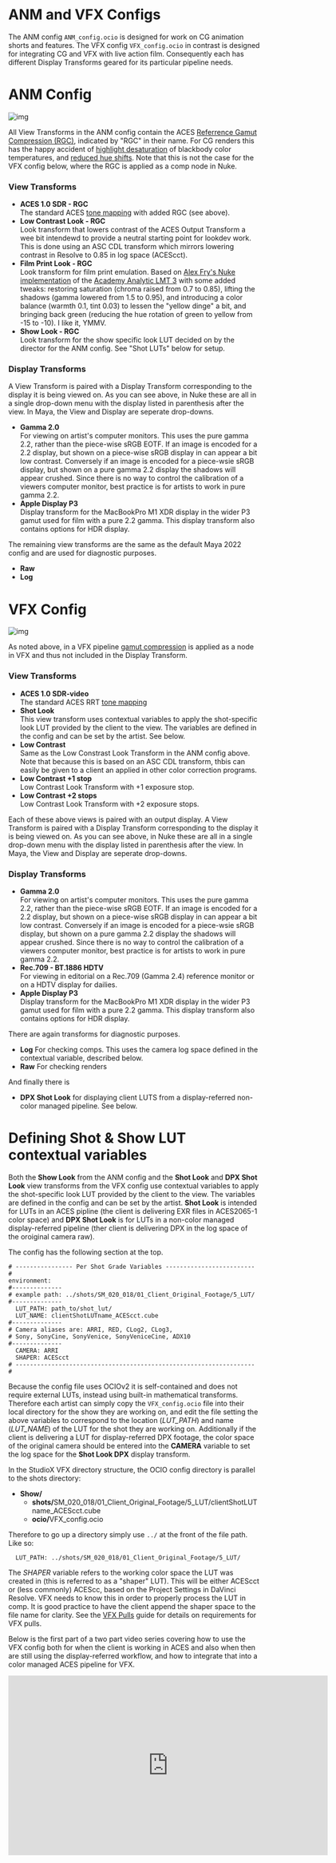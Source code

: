 # ANM and VFX Configs

The ANM config ````ANM_config.ocio```` is designed for work on CG animation shorts and features. The VFX config ````VFX_config.ocio```` in contrast is designed for integrating CG and VFX with live action film. Consequently each has different Display Transforms geared for its particular pipeline needs.

# ANM Config

![img](img/Nuke_view_anm.png)

All View Transforms in the ANM config contain the ACES [Referrence Gamut Compression (RGC)](gamut.md), indicated by "RGC" in their name. For CG renders this has the happy accident of [highlight desaturation](highlight.md) of blackbody color temperatures, and [reduced hue shifts](chroma.md). Note that this is not the case for the VFX config below, where the RGC is applied as a comp node in Nuke.

### View Transforms

- **ACES 1.0 SDR - RGC** <br> The standard ACES [tone mapping](tonemap.md) with added RGC (see above). 
- **Low Contrast Look - RGC** <br> Look transform that lowers contrast of the ACES Output Transform a wee bit intendewd to provide a neutral starting point for lookdev work. This is done using an ASC CDL transform which mirrors lowering contrast in Resolve to 0.85 in log space (ACEScct).
- **Film Print Look - RGC** <br> Look transform for film print emulation. Based on [Alex Fry's Nuke implementation](https://github.com/alexfry/NukeAnalyticLMTs) of the [Academy Analytic LMT 3](https://community.acescentral.com/t/lmts-part-4-how-do-they-work-and-how-are-they-made-continued/1217) with some added tweaks: restoring saturation (chroma raised from 0.7 to 0.85), lifting the shadows (gamma lowered from 1.5 to 0.95), and introducing a color balance (warmth 0.1, tint 0.03) to lessen the "yellow dinge" a bit, and bringing back green (reducing the hue rotation of green to yellow from -15 to -10). I like it, YMMV.
- **Show Look - RGC** <br> Look transform for the show specific look LUT decided on by the director for the ANM config. See "Shot LUTs" below for setup.

### Display Transforms
A View Transform is paired with a Display Transform corresponding to the display it is being viewed on. As you can see above, in Nuke these are all in a single drop-down menu with the display listed in parenthesis after the view. In Maya, the View and Display are seperate drop-downs.

- **Gamma 2.0** <br> For viewing on artist's computer monitors. This uses the pure gamma 2.2, rather than the piece-wise sRGB EOTF. If an image is encoded for a 2.2 display, but shown on a piece-wise sRGB display in can appear a bit low contrast. Conversely if an image is encoded for a piece-wsie sRGB display, but shown on a pure gamma 2.2 display the shadows will appear crushed. Since there is no way to control the calibration of a viewers computer monitor, best practice is for artists  to work in pure gamma 2.2.
- **Apple Display P3** <br> Display transform for the MacBookPro M1 XDR display in the wider P3 gamut used for film with a pure 2.2 gamma. This display transform also contains options for HDR display.

The remaining view transforms are the same as the default Maya 2022 config and are used for diagnostic purposes.

- **Raw** 
- **Log**


# VFX Config
   
![img](img/Nuke_view_vfx.png)

As noted above, in a VFX pipeline [gamut compression](Nuke.md#gamut-compression-and-nuke) is applied as a node in VFX and thus not included in the Display Transform. 

### View Transforms

- **ACES 1.0 SDR-video** <br> The standard ACES RRT [tone mapping](tonemap.md)
- **Shot Look** <br> This view transform uses contextual variables to apply the shot-specific look LUT provided by the client to the view. The variables are defined in the config and can be set by the artist. See below.
- **Low Contrast** <br> Same as the Low Constrast Look Transform in the ANM config above. Note that because this is based on an ASC CDL transform, thbis can easily be given to a client an applied in other color correction programs.
- **Low Contrast +1 stop** <br> Low Contrast Look Transform with +1 exposure stop.
- **Low Contrast +2 stops** <br> Low Contrast Look Transform with +2 exposure stops.

Each of these above views is paired with an output display. A View Transform is paired with a Display Transform corresponding to the display it is being viewed on. As you can see above, in Nuke these are all in a single drop-down menu with the display listed in parenthesis after the view. In Maya, the View and Display are seperate drop-downs.

### Display Transforms

- **Gamma 2.0** <br> For viewing on artist's computer monitors. This uses the pure gamma 2.2, rather than the piece-wise sRGB EOTF. If an image is encoded for a 2.2 display, but shown on a piece-wise sRGB display in can appear a bit low contrast. Conversely if an image is encoded for a piece-wsie sRGB display, but shown on a pure gamma 2.2 display the shadows will appear crushed. Since there is no way to control the calibration of a viewers computer monitor, best practice is for artists  to work in pure gamma 2.2.
- **Rec.709 - BT.1886 HDTV** <br> For viewing in editorial on a Rec.709 (Gamma 2.4) reference monitor or on a HDTV display for dailies. 
- **Apple Display P3** <br> Display transform for the MacBookPro M1 XDR display in the wider P3 gamut used for film with a pure 2.2 gamma. This display transform also contains options for HDR display.

There are again transforms for diagnostic purposes.
- **Log** For checking comps. This uses the camera log space defined in the contextual variable, described below.
- **Raw** For checking renders

And finally there is 
- **DPX Shot Look** for displaying client LUTS from a display-referred non-color managed pipeline. See below.

# Defining Shot & Show LUT contextual variables

Both the **Show Look** from the ANM config and the **Shot Look** and **DPX Shot Look** view transforms from the VFX config use contextual variables to apply the shot-specific look LUT provided by the client to the view. The variables are defined in the config and can be set by the artist. **Shot Look** is intended for LUTs in an ACES pipline (the client is delivering EXR files in ACES2065-1 color space) and **DPX Shot Look** is for LUTs in a non-color managed display-referred pipeline (ther client is delivering DPX in the log space of the oroiginal camera raw).

The config has the following section at the top.

````
# ---------------- Per Shot Grade Variables ------------------------- #
environment:
#--------------
# example path: ../shots/SM_020_018/01_Client_Original_Footage/5_LUT/
#--------------
  LUT_PATH: path_to/shot_lut/
  LUT_NAME: clientShotLUTname_ACEScct.cube
#--------------
# Camera aliases are: ARRI, RED, CLog2, CLog3, 
# Sony, SonyCine, SonyVenice, SonyVeniceCine, ADX10
#--------------
  CAMERA: ARRI
  SHAPER: ACEScct
# ------------------------------------------------------------------- # 
````
Because the config file uses OCIOv2 it is self-contained and does not require external LUTs, instead using built-in mathematical transforms. Therefore each artist can simply copy the ```VFX_config.ocio``` file into their local directory for the show they are working on, and edit the file setting the above variables to correspond to the location (*LUT_PATH*) and name (*LUT_NAME*) of the LUT for the shot they are working on. Additionally if the client is delivering a LUT for display-referred DPX footage, the color space of the original camera should be entered into the **CAMERA** variable to set the log space for the **Shot Look DPX** display transform. 

In the StudioX VFX directory structure, the OCIO config directory is parallel to the shots directory:

- **Show/**
  - <b>shots/</b>SM_020_018/01_Client_Original_Footage/5_LUT/clientShotLUTname_ACEScct.cube
  - <b>ocio/</b>VFX_config.ocio

Therefore to go up a directory simply use ```../``` at the front of the file path. Like so:

````
  LUT_PATH: ../shots/SM_020_018/01_Client_Original_Footage/5_LUT/ 
````
The *SHAPER* variable refers to the working color space the LUT was created in (this is referred to as a "shaper" LUT). This will be either ACEScct or (less commonly) ACEScc, based on the Project Settings in DaVinci Resolve. VFX needs to know this in order to properly process the LUT in comp. It is good practice to have the client append the shaper space to the file name for clarity. See the [VFX Pulls](VFXpulls.md) guide for details on requirements for VFX pulls. 

Below is the first part of a two part video series covering how to use the VFX config both for when the client is working in ACES and also when then are still using the display-referred workflow, and how to integrate that into a color managed ACES pipeline for VFX.

<iframe src="https://player.vimeo.com/video/670932268?h=22be11d525" width="640" height="360" frameborder="0" allow="autoplay; fullscreen; picture-in-picture" allowfullscreen></iframe>
